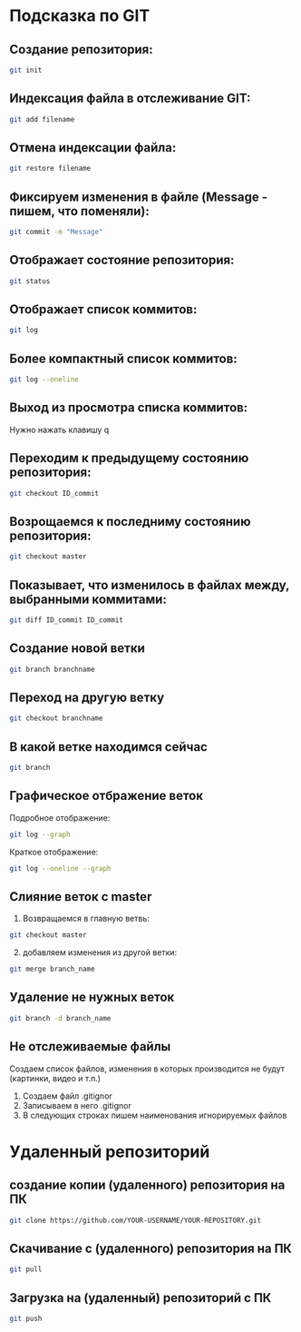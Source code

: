 # Подсказка по GIT

## Создание репозитория:
```sh
git init
```
## Индексация файла в отслеживание GIT:
```sh
git add filename
```
## Отмена индексации файла:
```sh
git restore filename
```
## Фиксируем изменения в файле (Message - пишем, что поменяли):
```sh
git commit -m "Message"
```
## Отображает состояние репозитория:
```sh
git status
```
## Отображает список коммитов:
```sh
git log
```
## Более компактный список коммитов:
```sh
git log --oneline
```
## Выход из просмотра списка коммитов:

Нужно нажать клавишу q

## Переходим к предыдущему состоянию репозитория:
```sh
git checkout ID_commit
```
## Возрощаемся к последниму состоянию репозитория:
```sh
git checkout master
```
## Показывает, что изменилось в файлах между, выбранными коммитами:
```sh
git diff ID_commit ID_commit
```
## Создание новой ветки
```sh
git branch branchname
```
## Переход на другую ветку
```sh
git checkout branchname
```
## В какой ветке находимся сейчас
```sh
git branch
```
## Графическое отбражение веток

Подробное отображение:
```sh
git log --graph
```
Краткое отображение:
```sh
git log --oneline --graph
```
## Слияние веток с master

1. Возвращаемся в главную ветвь:
```sh
git checkout master
```
2. добавляем изменения из другой ветки:
```sh
git merge branch_name
```
## Удаление не нужных веток
```sh
git branch -d branch_name
```
## Не отслеживаемые файлы
Создаем список файлов, изменения в которых производится не будут (картинки, видео и т.п.)

1. Создаем файл .gitignor
2. Записываем в него .gitignor
3. В следующих строках пишем наименования игнорируемых файлов

# Удаленный репозиторий
## создание копии (удаленного) репозитория на ПК
```sh
git clone https://github.com/YOUR-USERNAME/YOUR-REPOSITORY.git
```
## Скачивание с (удаленного) репозитория на ПК
```sh
git pull
```
## Загрузка на (удаленный) репозиторий с ПК
```sh
git push
```